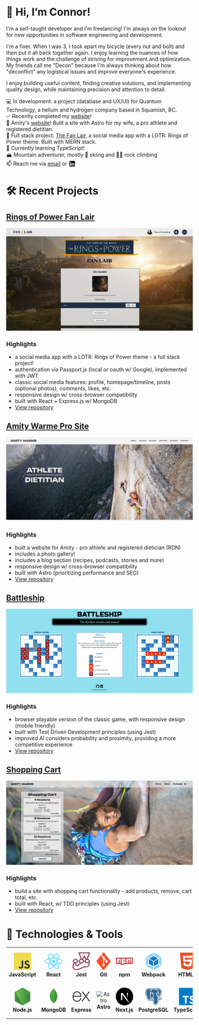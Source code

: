 # 👋 Hi, I’m Connor! 

I'm a self-taught developer and I'm freelancing! I'm always on the lookout for new opportunities in software engineering and development.  

I'm a fixer. When I was 3, I took apart my bicycle (every nut and bolt) and then put it all back together again. I enjoy learning the nuances of how things work and the challenge of striving for improvement and optimization. My friends call me "Decon" because I'm always thinking about how "deconflict" any logistical issues and improve everyone's experience.  
  
I enjoy building useful content, finding creative solutions, and implementing quality design, while maintaining precision and attention to detail.  
  
💻 In development: a project (database and UX/UI) for Quantum Technology, a helium and hydrogen company based in Squamish, BC.    
✅ Recently completed my [website](https://connorwarme.github.io)!  
🚀 Amity's [website](https://amitywarme.com)! Built a site with Astro for my wife, a pro athlete and registered dietitian.  
🧙 Full stack project: [The Fan Lair](https://connorwarme.github.io/rop-lair/login), a social media app with a LOTR: Rings of Power theme. Built with MERN stack.   
🌱 Currently learning TypeScript!  
🏔️ Mountain adventurer, mostly 🎿 skiing and 🧗‍♂️ rock climbing  
📫 Reach me via <a href="mailto:connor.warme@gmail.com">email</a> or <a href="https://www.linkedin.com/in/connor-warme"><img src="https://github.com/connorwarme/weather/blob/main/src/icons/linkedin.svg" height="20" width="20" align="top"/></a>  


# 🛠️ Recent Projects  

## <a href="https://connorwarme.github.io/rop-lair/login" target="_blank">Rings of Power Fan Lair</a>  
<img 
  src="https://github.com/connorwarme/rop-lair/blob/main/public/screenshots/homeshort.png?raw=true 'preview'"
  alt="Fan Lair"
/>  
### Highlights  
* a social media app with a LOTR: Rings of Power theme - a full stack project!
* authentication via Passport.js (local or oauth w/ Google), implemented with JWT
* classic social media features: profile, homepage/timeline, posts (optional photos), comments, likes, etc.
* responsive design w/ cross-browser compatibility
* built with React + Express.js w/ MongoDB
* <a href="https://github.com/connorwarme/rop-lair" target="_blank">View repository</a>  
  
## <a href="https://amitywarme.com" target="_blank">Amity Warme Pro Site</a>  
<img 
  src="https://github.com/connorwarme/pro-site/blob/main/src/images/screenshots/pro-home.png?raw=true 'preview'"
  alt="Pro Site"
/>  
### Highlights  
* built a website for Amity - pro athlete and registered dietician (RDN)
* includes a photo gallery!  
* includes a blog section (recipes, podcasts, stories and more)
* responsive design w/ cross-browser compatibility
* built with Astro (prioritizing performance and SEO)
* <a href="https://github.com/connorwarme/pro-site" target="_blank">View repository</a>  
  
## <a href="https://connorwarme.github.io/battleship/" target="_blank">Battleship</a>  
<img
  src="https://github.com/connorwarme/battleship/blob/main/screenshots/battle.png?raw=true"
  alt="Battleship"
/>  
### Highlights  
* browser playable version of the classic game, with responsive design (mobile friendly)  
* built with Test Driven Development principles (using Jest)  
* improved AI considers probability and proximity, providing a more competitive experience  
* <a href="https://github.com/connorwarme/battleship/" target="_blank">View repository</a>  
  
## <a href="https://connorwarme.github.io/shopping-cart/" target="_blank">Shopping Cart</a>  
<img  
  src="https://github.com/connorwarme/shopping-cart/blob/main/screenshots/cart-full.png?raw=true 'preview'"
  alt="Shopping Cart"  
/>  
### Highlights  
* build a site with shopping cart functionality - add products, remove, cart total, etc.  
* built with React, w/ TDD principles (using Jest)   
* <a href="https://github.com/connorwarme/shopping-cart" target="_blank">View repository</a>  
  
# 🧰 Technologies & Tools  

<table>
  <tr>
    <td align="center" height="90" width="108">
      <img
        src="https://github.com/devicons/devicon/blob/v2.15.1/icons/javascript/javascript-original.svg"
        width="48"
        height="48"
        alt="JavaScript"
      />
      <br /><strong>JavaScript</strong>
    </td>
    <td align="center" height="90" width="108">
      <img
        src="https://github.com/devicons/devicon/blob/v2.15.1/icons/react/react-original.svg"
        width="48"
        height="48"
        alt="React"
      />
      <br /><strong>React</strong>
    </td>
        <td align="center" height="90" width="108">
      <img
        src="https://github.com/devicons/devicon/blob/v2.15.1/icons/jest/jest-plain.svg"
        width="48"
        height="48"
        alt="Jest"
      />
      <br /><strong>Jest</strong>
    </td>
        <td align="center" height="90" width="108">
      <img
        src="https://github.com/devicons/devicon/blob/v2.15.1/icons/git/git-original.svg"
        width="48"
        height="48"
        alt="Git"
      />
      <br /><strong>Git</strong>
    </td>
        <td align="center" height="90" width="108">
      <img
        src="https://github.com/devicons/devicon/blob/v2.15.1/icons/npm/npm-original-wordmark.svg"
        width="48"
        height="48"
        alt="Npm"
      />
      <br /><strong>npm</strong>
    </td>
      <td align="center" height="90" width="108">
      <img
        src="https://github.com/devicons/devicon/blob/v2.15.1/icons/webpack/webpack-original.svg"
        width="48"
        height="48"
        alt="Webpack"
      />
      <br /><strong>Webpack</strong>
    </td>
    <td align="center" height="90" width="108">
      <img
        src="https://github.com/devicons/devicon/blob/v2.15.1/icons/html5/html5-original.svg"
        width="48"
        height="48"
        alt="HTML"
      />
      <br /><strong>HTML5</strong>
    </td>
    <td align="center" height="90" width="108">
      <img
        src="https://github.com/devicons/devicon/blob/v2.15.1/icons/css3/css3-original.svg"
        width="48"
        height="48"
        alt="CSS3"
      />
      <br /><strong>CSS3</strong>
    </td>
  <tr>
  <tr>
    <td align="center" height="90" width="108">
      <img
        src="https://github.com/devicons/devicon/blob/v2.15.1/icons/nodejs/nodejs-original.svg"
        width="48"
        height="48"
        alt="Node.js"
      />
      <br /><strong>Node.js</strong>
    </td>
    <td align="center" height="90" width="108">
      <img
        src="https://github.com/devicons/devicon/blob/v2.15.1/icons/mongodb/mongodb-original.svg"
        width="48"
        height="48"
        alt="MongoDB"
      />
      <br /><strong>MongoDB</strong>
    </td>
    <td align="center" height="90" width="108">
      <img
        src="https://github.com/devicons/devicon/blob/v2.15.1/icons/express/express-original.svg"
        width="48"
        height="48"
        alt="Express"
      />
      <br /><strong>Express</strong>
    </td>
    <td align="center" height="90" width="108">
      <img
        src="https://github.com/withastro/docs/blob/main/public/favicon.svg"
        width="48"
        height="48"
        alt="Astro"
      />
      <br /><strong>Astro</strong>
    </td>
    <td align="center" height="90" width="108">
      <img
        src="https://github.com/devicons/devicon/blob/v2.15.1/icons/nextjs/nextjs-original.svg"
        width="48"
        height="48"
        alt="Next.js"
      />
      <br /><strong>Next.js</strong>
    </td>
    <td align="center" height="90" width="108">
      <img
        src="https://github.com/devicons/devicon/blob/v2.15.1/icons/postgresql/postgresql-plain.svg"
        width="48"
        height="48"
        alt="PostgreSQL"
      />
      <br /><strong>PostgreSQL</strong>
    </td>
    <td align="center" height="90" width="108">
      <img
        src="https://github.com/devicons/devicon/blob/v2.15.1/icons/typescript/typescript-original.svg"
        width="48"
        height="48"
        alt="TypeScript"
      />
      <br /><strong>TypeScript</strong>
    </td>
  </tr>
</table>
